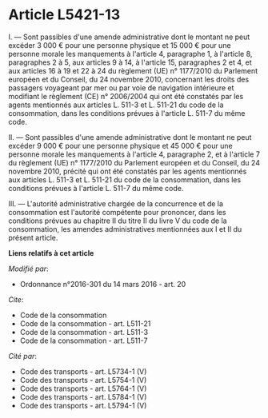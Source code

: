 # Article L5421-13

I. ― Sont passibles d'une amende administrative dont le montant ne peut excéder 3 000 € pour une personne physique et 15 000
€ pour une personne morale les manquements à l'article 4, paragraphe 1, à l'article 8, paragraphes 2 à 5, aux articles 9 à
14, à l'article 15, paragraphes 2 et 4, et aux articles 16 à 19 et 22 à 24 du règlement (UE) n° 1177/2010 du Parlement
européen et du Conseil, du 24 novembre 2010, concernant les droits des passagers voyageant par mer ou par voie de navigation
intérieure et modifiant le règlement (CE) n° 2006/2004 qui ont été constatés par les agents mentionnés aux articles L. 511-3
et L. 511-21 du code de la consommation, dans les conditions prévues à l'article L. 511-7 du même code. 

II. ― Sont passibles d'une amende administrative dont le montant ne peut excéder 9 000 € pour une personne physique et 45 000
€ pour une personne morale les manquements à l'article 4, paragraphe 2, et à l'article 7 du règlement (UE) n° 1177/2010 du
Parlement européen et du Conseil, du 24 novembre 2010, précité qui ont été constatés par les agents mentionnés aux articles
L. 511-3 et L. 511-21 du code de la consommation, dans les conditions prévues à l'article L. 511-7 du même code. 

III. ― L'autorité administrative chargée de la concurrence et de la consommation est l'autorité compétente pour prononcer,
dans les conditions prévues au chapitre II du titre II du livre V du code de la consommation, les amendes administratives
mentionnées aux I et II du présent article.

**Liens relatifs à cet article**

_Modifié par_:

  - Ordonnance n°2016-301 du 14 mars 2016 - art. 20

_Cite_:

  - Code de la consommation
  - Code de la consommation - art. L511-21
  - Code de la consommation - art. L511-3
  - Code de la consommation - art. L511-7

_Cité par_:

  - Code des transports - art. L5734-1 (V)
  - Code des transports - art. L5754-1 (V)
  - Code des transports - art. L5764-1 (V)
  - Code des transports - art. L5784-1 (V)
  - Code des transports - art. L5794-1 (V)
